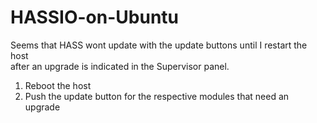 # HASSIO-on-Ubuntu

Seems that HASS wont update with the update buttons until I restart the host  
after an upgrade is indicated in the Supervisor panel.

1. Reboot the host    
2. Push the update button for the respective modules that need an upgrade  
